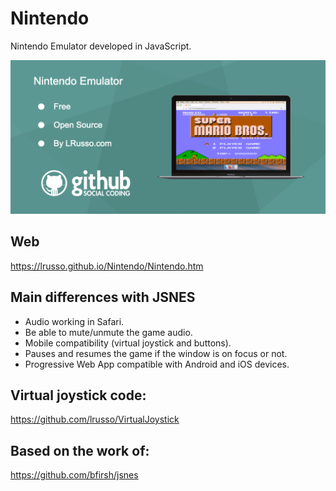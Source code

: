 # Nintendo

Nintendo Emulator developed in JavaScript.

![alt screenshot](https://raw.githubusercontent.com/lrusso/Nintendo/master/Nintendo.png)

## Web

https://lrusso.github.io/Nintendo/Nintendo.htm

## Main differences with JSNES

* Audio working in Safari.
* Be able to mute/unmute the game audio.
* Mobile compatibility (virtual joystick and buttons).
* Pauses and resumes the game if the window is on focus or not.
* Progressive Web App compatible with Android and iOS devices.

## Virtual joystick code:

https://github.com/lrusso/VirtualJoystick

## Based on the work of:

https://github.com/bfirsh/jsnes
